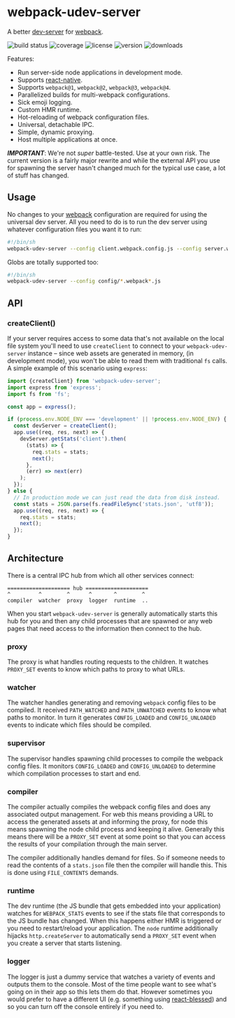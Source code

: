 # webpack-udev-server

A better [dev-server] for [webpack].

![build status](http://img.shields.io/travis/metalabdesign/webpack-udev-server/master.svg?style=flat)
![coverage](http://img.shields.io/codecov/c/github/metalabdesign/webpack-udev-server/master.svg?style=flat)
![license](http://img.shields.io/npm/l/webpack-udev-server.svg?style=flat)
![version](http://img.shields.io/npm/v/webpack-udev-server.svg?style=flat)
![downloads](http://img.shields.io/npm/dm/webpack-udev-server.svg?style=flat)

Features:
 * Run server-side node applications in development mode.
 * Supports [react-native].
 * Supports `webpack@1`, `webpack@2`, `webpack@3`, `webpack@4`.
 * Parallelized builds for multi-webpack configurations.
 * Sick emoji logging.
 * Custom HMR runtime.
 * Hot-reloading of webpack configuration files.
 * Universal, detachable IPC.
 * Simple, dynamic proxying.
 * Host multiple applications at once.

***IMPORTANT***: We're not _super_ battle-tested. Use at your own risk. The current version is a fairly major rewrite and while the external API you use for spawning the server hasn't changed much for the typical use case, a lot of stuff has changed.

## Usage

No changes to your [webpack] configuration are required for using the universal dev server. All you need to do is to run the dev server using whatever configuration files you want it to run:

```sh
#!/bin/sh
webpack-udev-server --config client.webpack.config.js --config server.webpack.config.js
```

Globs are totally supported too:

```sh
#!/bin/sh
webpack-udev-server --config config/*.webpack*.js
```

## API

### createClient()

If your server requires access to some data that's not available on the local file system you'll need to use `createClient` to connect to your `webpack-udev-server` instance – since web assets are generated in memory, (in development mode), you won't be able to read them with traditional `fs` calls. A simple example of this scenario using `express`:

```javascript
import {createClient} from 'webpack-udev-server';
import express from 'express';
import fs from 'fs';

const app = express();

if (process.env.NODE_ENV === 'development' || !process.env.NODE_ENV) {
  const devServer = createClient();
  app.use((req, res, next) => {
    devServer.getStats('client').then(
      (stats) => {
        req.stats = stats;
        next();
      },
      (err) => next(err)
    );
  });
} else {
  // In production mode we can just read the data from disk instead.
  const stats = JSON.parse(fs.readFileSync('stats.json', 'utf8'));
  app.use((req, res, next) => {
    req.stats = stats;
    next();
  });
}
```

## Architecture

There is a central IPC hub from which all other services connect:

```
==================== hub ====================
^         ^        ^      ^       ^        ^
compiler  watcher  proxy  logger  runtime  ..
```

When you start `webpack-udev-server` is generally automatically starts this hub for you and then any child processes that are spawned or any web pages that need access to the information then connect to the hub.

### proxy

The proxy is what handles routing requests to the children. It watches `PROXY_SET` events to know which paths to proxy to what URLs.

### watcher

The watcher handles generating and removing `webpack` config files to be compiled. It received `PATH_WATCHED` and `PATH_UNWATCHED` events to know what paths to monitor. In turn it generates `CONFIG_LOADED` and `CONFIG_UNLOADED` events to indicate which files should be compiled.

### supervisor

The supervisor handles spawning child processes to compile the webpack config files. It monitors `CONFIG_LOADED` and `CONFIG_UNLOADED` to determine which compilation processes to start and end.

### compiler

The compiler actually compiles the webpack config files and does any associated output management. For web this means providing a URL to access the generated assets at and informing the proxy, for node this means spawning the node child process and keeping it alive. Generally this means there will be a `PROXY_SET` event at some point so that you can access the results of your compilation through the main server.

The compiler additionally handles demand for files. So if someone needs to read the contents of a `stats.json` file then the compiler will handle this. This is done using `FILE_CONTENTS` demands.

### runtime

The dev runtime (the JS bundle that gets embedded into your application) watches for `WEBPACK_STATS` events to see if the stats file that corresponds to the JS bundle has changed. When this happens either HMR is triggered or you need to restart/reload your application. The `node` runtime additionally hijacks `http.createServer` to automatically send a `PROXY_SET` event when you create a server that starts listening.

### logger

The logger is just a dummy service that watches a variety of events and outputs them to the console. Most of the time people want to see what's going on in their app so this lets them do that. However sometimes you would prefer to have a different UI (e.g. something using [react-blessed]) and so you can turn off the console entirely if you need to.

[webpack]: https://webpack.github.io/
[dev-server]: https://webpack.github.io/docs/webpack-dev-server.html
[midori]: https://github.com/metalabdesign/midori
[midori-webpack]: https://github.com/metalabdesign/midori-webpack
[react-native]: https://github.com/facebook/react-native
[react-blessed]: https://github.com/Yomguithereal/react-blessed
